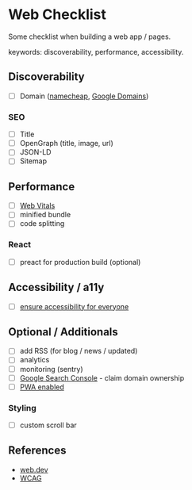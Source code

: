 # Web Checklist

Some checklist when building a web app / pages.

keywords: discoverability, performance, accessibility.

## Discoverability

- [ ] Domain ([namecheap](https://namecheap.com/), [Google Domains](https://domains.google.com/registrar/sznm.dev#))

### SEO

- [ ] Title
- [ ] OpenGraph (title, image, url)
- [ ] JSON-LD
- [ ] Sitemap

## Performance

- [ ] [Web Vitals](https://web.dev/learn-web-vitals/)
- [ ] minified bundle
- [ ] code splitting

### React

- [ ] preact for production build (optional)

## Accessibility / a11y

- [ ] [ensure accessibility for everyone](https://web.dev/accessible/)

## Optional / Additionals

- [ ] add RSS (for blog / news / updated)
- [ ] analytics
- [ ] monitoring (sentry)
- [ ] [Google Search Console](https://search.google.com/search-console/about) - claim domain ownership
- [ ] [PWA enabled](https://web.dev/learn/pwa/)

### Styling

- [ ] custom scroll bar

## References

- [web.dev](https://web.dev/)
- [WCAG](https://www.w3.org/WAI/standards-guidelines/wcag/)
